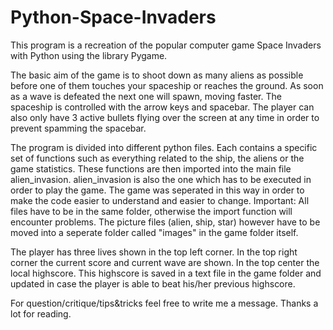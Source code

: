 # Python-Space-Invaders

This program is a recreation of the popular computer game Space Invaders with Python using the library Pygame.

The basic aim of the game is to shoot down as many aliens as possible before one of them touches your spaceship or reaches the ground. As soon as a wave is defeated the next one will spawn, moving faster. The spaceship is controlled with the arrow keys and spacebar. The player can also only have 3 active bullets flying over the screen at any time in order to prevent spamming the spacebar.

The program is divided into different python files. Each contains a specific set of functions such as everything related to the ship, the aliens or the game statistics. These functions are then imported into the main file alien_invasion. alien_invasion is also the one which has to be executed in order to play the game. The game was seperated in this way in order to make the code easier to understand and easier to change. 
Important: All files have to be in the same folder, otherwise the import function will encounter problems. The picture files (alien, ship, star) however have to be moved into a seperate folder called "images" in the game folder itself.

The player has three lives shown in the top left corner. In the top right corner the current score and current wave are shown. In the top center the local highscore. This highscore is saved in a text file in the game folder and updated in case the player is able to beat his/her previous highscore.

For question/critique/tips&tricks feel free to write me a message. Thanks a lot for reading.
